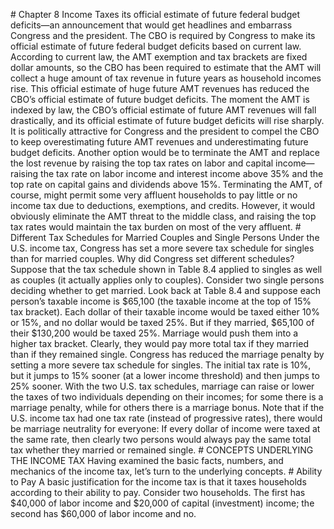 \# Chapter 8 Income Taxes its official estimate of future federal budget deficits—an announcement that would get headlines and embarrass Congress and the president. The CBO is required by Congress to make its official estimate of future federal budget deficits based on current law. According to current law, the AMT exemption and tax brackets are fixed dollar amounts, so the CBO has been required to estimate that the AMT will collect a huge amount of tax revenue in future years as household incomes rise. This official estimate of huge future AMT revenues has reduced the CBO’s official estimate of future budget deficits. The moment the AMT is indexed by law, the CBO’s official estimate of future AMT revenues will fall drastically, and its official estimate of future budget deficits will rise sharply. It is politically attractive for Congress and the president to compel the CBO to keep overestimating future AMT revenues and underestimating future budget deficits. Another option would be to terminate the AMT and replace the lost revenue by raising the top tax rates on labor and capital income—raising the tax rate on labor income and interest income above 35% and the top rate on capital gains and dividends above 15%. Terminating the AMT, of course, might permit some very affluent households to pay little or no income tax due to deductions, exemptions, and credits. However, it would obviously eliminate the AMT threat to the middle class, and raising the top tax rates would maintain the tax burden on most of the very affluent. # Different Tax Schedules for Married Couples and Single Persons Under the U.S. income tax, Congress has set a more severe tax schedule for singles than for married couples. Why did Congress set different schedules? Suppose that the tax schedule shown in Table 8.4 applied to singles as well as couples (it actually applies only to couples). Consider two single persons deciding whether to get married. Look back at Table 8.4 and suppose each person’s taxable income is $65,100 (the taxable income at the top of 15% tax bracket). Each dollar of their taxable income would be taxed either 10% or 15%, and no dollar would be taxed 25%. But if they married, $65,100 of their $130,200 would be taxed 25%. Marriage would push them into a higher tax bracket. Clearly, they would pay more total tax if they married than if they remained single. Congress has reduced the marriage penalty by setting a more severe tax schedule for singles. The initial tax rate is 10%, but it jumps to 15% sooner (at a lower income threshold) and then jumps to 25% sooner. With the two U.S. tax schedules, marriage can raise or lower the taxes of two individuals depending on their incomes; for some there is a marriage penalty, while for others there is a marriage bonus. Note that if the U.S. income tax had one tax rate (instead of progressive rates), there would be marriage neutrality for everyone: If every dollar of income were taxed at the same rate, then clearly two persons would always pay the same total tax whether they married or remained single. # CONCEPTS UNDERLYING THE INCOME TAX Having examined the basic facts, numbers, and mechanics of the income tax, let’s turn to the underlying concepts. # Ability to Pay A basic justification for the income tax is that it taxes households according to their ability to pay. Consider two households. The first has $40,000 of labor income and $20,000 of capital (investment) income; the second has $60,000 of labor income and no.